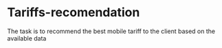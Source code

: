 # Tariffs-recomendation
The task is to recommend the best mobile tariff to the client based on the available data
